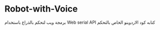 # Robot-with-Voice
برمجة ويب لتحكم بالذراع باستخدام Web serial API
كتابه كود الاردوينو الخاص بالتحكم

